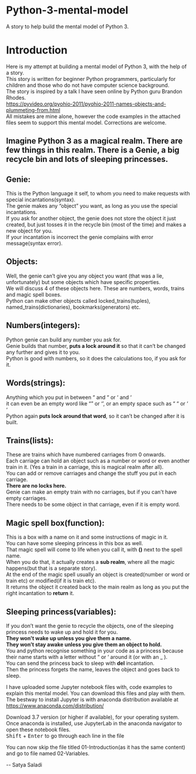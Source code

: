 # Python-3-mental-model
A story to help build the mental model of Python 3.

# Introduction
Here is my attempt at building a mental model of Python 3, with the help of a story.\
This story is written for beginner Python programmers, particularly for children and those who do not have computer science background.\
The story is inspired by a talk I have seen online by Python guru Brandon Rhodes.\
https://pyvideo.org/pyohio-2011/pyohio-2011-names-objects-and-plummeting-from.html \
All mistakes are mine alone, however the code examples in the attached files seem to support this mental model.
Corrections are welcome.

## Imagine Python 3 as a magical realm.  There are few things in this realm.  There is a Genie, a big recycle bin and lots of sleeping princesses.

## Genie: 
This is the Python language it self, to whom you need to make requests with special incantations(syntax).\
The genie makes any “object” you want, as long as you use the special incantations.\
If you ask for another object, the genie does not store the object it just created, but just tosses it in the recycle bin (most of the time) and makes a new object for you.\
If your incantation is incorrect the genie complains with error message(syntax error).

## Objects: 
Well, the genie can’t give you any object you want (that was a lie, unfortunately) but some objects which have specific properties.\
We will discuss 4 of these objects here. These are numbers, words, trains and magic spell boxes.\
Python can make other objects called locked_trains(tuples), named_trains(dictionaries), bookmarks(generators) etc.

## Numbers(integers): 
Python genie can build any number you ask for.\
Genie builds that number, **puts a lock around it** so that it can’t be changed any further and gives it to you.\
Python is good with numbers, so it does the calculations too, if you ask for it.

## Words(strings): 
Anything which you put in between “ and “ or ‘ and ‘\
it can even be an empty word like “” or ‘’, or an empty space such as “ “ or ‘ ‘\
Python again **puts lock around that word**, so it can’t be changed after it is built.

## Trains(lists): 
These are trains which have numbered carriages from 0 onwards.\
Each carriage can hold an object such as a number or word or even another train in it. (Yes a train in a carriage, this is magical realm after all).\
You can add or remove carriages and change the stuff you put in each carriage.\
**There are no locks here.**\
Genie can make an empty train with no carriages, but if you can't  have empty carriages.\
There needs to be some object in that carriage, even if it is empty word.

## Magic spell box(function): 
This is a box with a name on it and some instructions of magic in it.\
You can have some sleeping princess in this box as well. \
That magic spell will come to life when you call it, with **()** next to the spell name. \
When you do that, it actually creates a **sub realm**, where all the magic happens(but that is a separate story).\
At the end of the magic spell usually an object is created(number or word or train etc) or modified(if it is train etc). \
It returns the object it created back to the main realm as long as you put the right incantation to **return** it.

## Sleeping princess(variables): 
If you don’t want the genie to recycle the objects, one of the sleeping princess needs to wake up and hold it for you.\
**They won't wake up unless you give them a name.**\
**They won’t stay awake unless you give them an object to hold.**\
You and python recognise something in your code as a princess because their name starts with a letter without “ or ‘ around it (or with an _ ).\
You can send the princess back to sleep with **del** incantation.\
Then the princess forgets the name, leaves the object and goes back to sleep.

I have uploaded some Jupyter notebook files with, code examples to explain this mental model.
You can download this files and play with them.
The bestway to install Jupyter is with anaconda distribution available at https://www.anaconda.com/distribution/

Download 3.7 version (or higher if available), for your operating system.
Once anaconda is installed, use JupyterLab in the anaconda navigator to open these notebook files.\
<kbd>Shift</kbd> + <kbd>Enter</kbd> to go through each line in the file

You can now skip the file titled 01-Introduction(as it has the same content) and go to file named 02-Variables.

-- Satya Saladi
